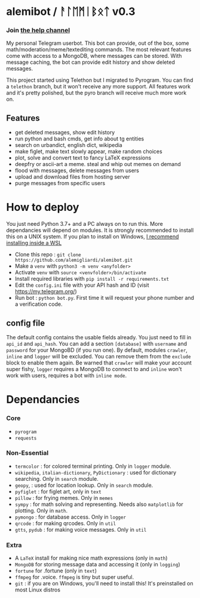 # alemibot / ᚨᛚᛖᛗᛁᛒᛟᛏ  v0.3
### Join [the help channel](https://t.me/alemibothelp)

My personal Telegram userbot. This bot can provide, out of the box, some 
math/moderation/meme/textediting commands. The most relevant features come 
with access to a MongoDB, where messages can be stored. With message caching, 
the bot can provide edit history and show deleted messages.

This project started using Telethon but I migrated to Pyrogram. You can find a `telethon` branch, 
but it won't receive any more support. All features work and it's pretty polished, but the pyro branch 
will receive much more work on.

## Features
* get deleted messages, show edit history
* run python and bash cmds, get info about tg entities
* search on urbandict, english dict, wikipedia
* make figlet, make text slowly appear, make random choices 
* plot, solve and convert text to fancy LaTeX expressions
* deepfry or ascii-art a meme. steal and whip out memes on demand  
* flood with messages, delete messages from users
* upload and download files from hosting server 
* purge messages from specific users

# How to deploy
You just need Python 3.7+ and a PC always on to run this. More dependancies will depend on modules.
It is strongly recommended to install this on a UNIX system. If you plan to install on Windows, 
[I recommend installing inside a WSL](https://docs.microsoft.com/en-us/windows/wsl/install-win10)
* Clone this repo : `git clone https://github.com/alemigliardi/alemibot.git`
* Make a `venv` with `python3 -m venv <anyfolder>`
* Activate `venv` with `source <venvfolder>/bin/activate`
* Install required libraries with `pip install -r requirements.txt`
* Edit the `config.ini` file with your API hash and ID (visit https://my.telegram.org/)
* Run bot : `python bot.py`. First time it will request your phone number and a verification code.

## config file
The default config contains the usable fields already. You just need to fill in `api_id` and `api_hash`.
You can add a section `[database]` with `username` and `password` for your MongoBD (if you run one). 
By default, modules `crawler`, `inline` and `logger` will be excluded. You can remove them from the `exclude` 
block to enable them again. Be warned that `crawler` will make your account super fishy, `logger` requires 
a MongoDB to connect to and `inline` won't work with users, requires a bot with `inline mode`.

# Dependancies
### Core
* `pyrogram`
* `requests`
### Non-Essential
* `termcolor` : for colored terminal printing. Only in `logger` module.
* `wikipedia`, `italian-dictionary`, `PyDictionary` : used for dictionary searching. Only in `search` module.
* `geopy`, : used for location lookup. Only in `search` module.
* `pyfiglet` : for figlet art, only in `text`
* `pillow` : for frying memes. Only in `memes`
* `sympy` : for math solving and representing. Needs also `matplotlib` for plotting. Only in `math`.
* `pymongo` : for database access. Only in `logger`
* `qrcode` : for making qrcodes. Only in `util`
* `gtts`, `pydub` : for making voice messages. Only in `util`
### Extra
* A `LaTeX` install for making nice math expressions (only in `math`)
* `MongoDB` for storing message data and accessing it (only in `logging`)
* `fortune` for .fortune (only in `text`)
* `ffmpeg` for .voice. `ffmpeg` is tiny but super useful.
* `git` : if you are on Windows, you'll need to install this! It's preinstalled on most Linux distros

